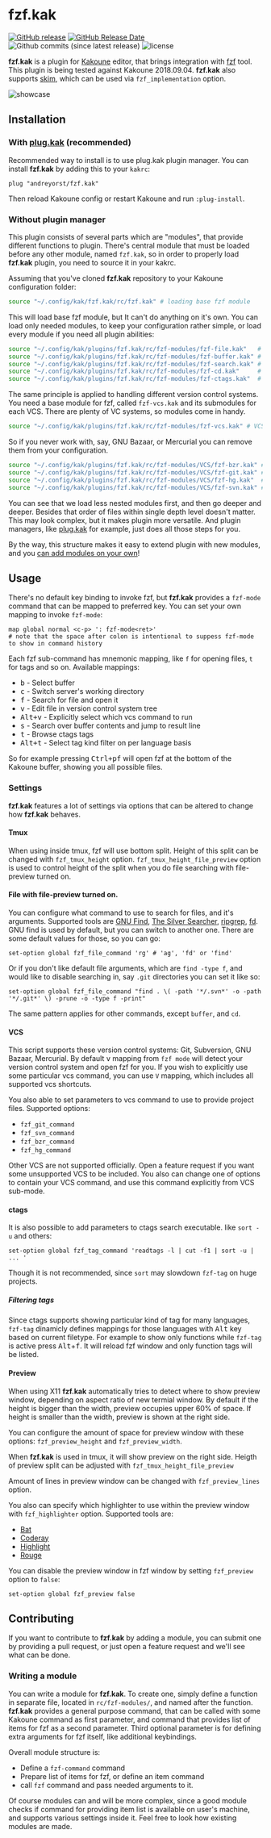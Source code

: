# fzf.kak

[![GitHub release](https://img.shields.io/github/release/andreyorst/fzf.kak.svg)](https://github.com/andreyorst/fzf.kak/releases)
[![GitHub Release Date](https://img.shields.io/github/release-date/andreyorst/fzf.kak.svg)](https://github.com/andreyorst/fzf.kak/releases)
![Github commits (since latest release)](https://img.shields.io/github/commits-since/andreyorst/fzf.kak/latest.svg)
![license](https://img.shields.io/github/license/andreyorst/fzf.kak.svg)

**fzf.kak** is a plugin for [Kakoune](https://github.com/mawww/kakoune) editor, that brings integration with [fzf](https://github.com/junegunn/fzf) tool. This plugin is being tested against Kakoune 2018.09.04. **fzf.kak** also supports [skim](https://github.com/lotabout/skim), which can be used via `fzf_implementation` option.

![showcase](https://user-images.githubusercontent.com/19470159/46813471-6ee76800-cd7f-11e8-89aa-123b3a5f9f1b.gif)

## Installation
### With [plug.kak](https://github.com/andreyorst/plug.kak) (recommended)
Recommended way to install is to use plug.kak plugin manager.
You can install **fzf.kak** by adding this to your `kakrc`:

```kak
plug "andreyorst/fzf.kak"
```

Then reload Kakoune config or restart Kakoune and run `:plug-install`. 

### Without plugin manager
This plugin consists of several parts which are "modules", that provide different functions to plugin.
There's central module that must be loaded before any other module, named `fzf.kak`, so in order to properly
load **fzf.kak** plugin, you need to source it in your kakrc.

Assuming that you've cloned **fzf.kak** repository to your Kakoune configuration folder:

```sh
source "~/.config/kak/fzf.kak/rc/fzf.kak" # loading base fzf module
```

This will load base fzf module, but It can't do anything on it's own. You can load only needed modules, to
keep your configuration rather simple, or load every module if you need all plugin abilities:

```sh
source "~/.config/kak/plugins/fzf.kak/rc/fzf-modules/fzf-file.kak"   # fzf file chooser
source "~/.config/kak/plugins/fzf.kak/rc/fzf-modules/fzf-buffer.kak" # switching buffers with fzf
source "~/.config/kak/plugins/fzf.kak/rc/fzf-modules/fzf-search.kak" # search within file contents
source "~/.config/kak/plugins/fzf.kak/rc/fzf-modules/fzf-cd.kak"     # change server's working directory
source "~/.config/kak/plugins/fzf.kak/rc/fzf-modules/fzf-ctags.kak"  # search for tag in your project ctags file
```

The same principle is applied to handling different version control systems. You need a base module for fzf,
called `fzf-vcs.kak` and its submodules for each VCS. There are plenty of VC systems, so modules come in handy.

```sh
source "~/.config/kak/plugins/fzf.kak/rc/fzf-modules/fzf-vcs.kak" # VCS base module
```

So if you never work with, say, GNU Bazaar, or Mercurial you can remove them from your configuration.

```sh
source "~/.config/kak/plugins/fzf.kak/rc/fzf-modules/VCS/fzf-bzr.kak" # GNU Bazaar support
source "~/.config/kak/plugins/fzf.kak/rc/fzf-modules/VCS/fzf-git.kak" # Git support module
source "~/.config/kak/plugins/fzf.kak/rc/fzf-modules/VCS/fzf-hg.kak"  # Mercurial VCS
source "~/.config/kak/plugins/fzf.kak/rc/fzf-modules/VCS/fzf-svn.kak" # Subversion module
```

You can see that we load less nested modules first, and then go deeper and deeper. Besides that order of
files within single depth level doesn't matter. This may look complex, but it makes plugin more versatile.
And plugin managers, like [plug.kak](https://github.com/andreyorst/plug.kak) for example, just does all
those steps for you.

By the way, this structure makes it easy to extend plugin with new modules,
and you [can add modules on your own](#writing-a-module)!

## Usage
There's no default key binding to invoke fzf, but **fzf.kak** provides a `fzf-mode` command that can be mapped to preferred key.
You can set your own mapping to invoke `fzf-mode`:

```kak
map global normal <c-p> ': fzf-mode<ret>'
# note that the space after colon is intentional to suppess fzf-mode to show in command history
```

Each fzf sub-command has mnemonic mapping, like `f` for opening files, `t` for tags and so on.
Available mappings:
- <kbd>b</kbd>     - Select buffer
- <kbd>c</kbd>     - Switch server's working directory
- <kbd>f</kbd>     - Search for file and open it
- <kbd>v</kbd>     - Edit file in version control system tree
- <kbd>Alt+v</kbd> - Explicitly select which vcs command to run
- <kbd>s</kbd>     - Search over buffer contents and jump to result line
- <kbd>t</kbd>     - Browse ctags tags
- <kbd>Alt+t</kbd> - Select tag kind filter on per language basis 

So for example pressing  <kbd>Ctrl+p</kbd><kbd>f</kbd>  will  open  fzf  at  the
bottom of the Kakoune buffer, showing you all possible files.

### Settings
**fzf.kak** features a lot of settings via options that can be altered to change how **fzf.kak** behaves.

#### Tmux
When using inside tmux, fzf will use bottom split. Height of this split can be changed with `fzf_tmux_height` option.
`fzf_tmux_height_file_preview` option is used to control height of the split when you do file searching with file-preview turned on.

#### File with file-preview turned on.
You can configure what command to use to search for files, and it's arguments.
Supported tools are [GNU Find](https://www.gnu.org/software/findutils/), [The Silver Searcher](https://github.com/ggreer/the_silver_searcher), [ripgrep](https://github.com/BurntSushi/ripgrep), [fd](https://github.com/sharkdp/fd). GNU find is used by default, but you can switch to another one. There are some default values for those, so you can go:

```kak
set-option global fzf_file_command 'rg' # 'ag', 'fd' or 'find' 
```

Or if you don't like default file arguments, which are `find -type f`, and would like to disable searching in, say `.git` directories you can set it like so:

```kak
set-option global fzf_file_command "find . \( -path '*/.svn*' -o -path '*/.git*' \) -prune -o -type f -print"
```

The same pattern applies for other commands, except `buffer`, and `cd`.

#### VCS
This script supports these version control systems: Git, Subversion, GNU Bazaar, Mercurial.
By default <kbd>v</kbd> mapping from `fzf mode` will detect your version control system and open fzf for you.
If you wish to explicitly use some particular vcs command, you can use `V` mapping, which includes
all supported vcs shortcuts.

You also able to set parameters to vcs command to use to provide project files. Supported options:

* `fzf_git_command`
* `fzf_svn_command`
* `fzf_bzr_command`
* `fzf_hg_command`

Other VCS are not supported officially. Open a feature request if you want some unsupported VCS to be included.
You also can change one of options to contain your VCS command, and use this command explicitly from VCS sub-mode.

#### ctags
It is also possible to add parameters to ctags search executable. like `sort -u` and others:

```kak
set-option global fzf_tag_command 'readtags -l | cut -f1 | sort -u | ... ' 
```

Though it is not recommended, since `sort` may slowdown `fzf-tag` on huge projects.

##### Filtering tags
Since ctags supports showing particular kind of tag for many languages,
`fzf-tag` dinamicly defines mappings for those languages with <kbd>Alt</kbd> key based on current filetype.
For example to show only functions while `fzf-tag` is active press <kbd>Alt</kbd>+<kbd>f</kbd>.
It will reload fzf window and only function tags will be listed.

#### Preview
When using X11 **fzf.kak** automatically tries to detect where to show preview window, depending
on aspect ratio of new termial window. By default if the height is bigger than the width, preview occupies
upper 60% of space. If height is smaller than the width, preview is shown at the right side.

You can configure the amount of space for preview window with these options: `fzf_preview_height` and `fzf_preview_width`.

When **fzf.kak** is used in tmux, it will show preview on the right side. Heigth of preview split can be adjusted with
`fzf_tmux_height_file_preview`

Amount of lines in preview window can be changed with `fzf_preview_lines` option.

You also can specify which highlighter to use within the preview window with `fzf_highlighter` option. 
Supported tools are:

* [Bat](https://github.com/sharkdp/bat)
* [Coderay](https://github.com/rubychan/coderay)
* [Highlight](https://gitlab.com/saalen/highlight)
* [Rouge](https://github.com/jneen/rouge)

You can disable the preview window in fzf window by setting `fzf_preview` option to `false`:

```kak
set-option global fzf_preview false
```

## Contributing

If you want to contribute to **fzf.kak** by adding a module, you can submit one by providing a pull request,
or just open a feature request and we'll see what can be done.

### Writing a module

You can write a module for **fzf.kak**. To create one, simply define a function in separate file, located
in `rc/fzf-modules/`, and named after the function. **fzf.kak** provides a general purpose command, that can be called with some
Kakoune command as first parameter, and command that provides list of items for fzf as a second parameter. Third optional parameter is 
for defining extra arguments for fzf itself, like additional keybindings.

Overall module structure is:
* Define a `fzf-command` command
* Prepare list of items for fzf, or define an item command
* call `fzf` command and pass needed arguments to it.

Of course modules can and will be more complex, since a good module checks if command for providing item list is available on user's machine,
and supports various settings inside it. Feel free to look how existing modules are made.
